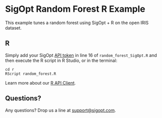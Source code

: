 # SigOpt Random Forest R Example

This example tunes a random forest using SigOpt + R on the open IRIS dataset.

## R
Simply add your SigOpt [API token](https://sigopt.com/docs/overview/authentication) in line 16 of `random_forest_SigOpt.R` and then execute the R script in R Studio, or in the terminal:

```
cd r
RScript random_forest.R
```

Learn more about our [R API Client](https://sigopt.com/docs/overview/r).

## Questions?
Any questions? Drop us a line at [support@sigopt.com](mailto:support@sigopt.com).
